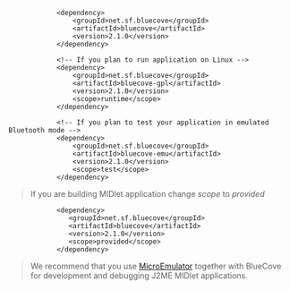 
```
            <dependency>
                <groupId>net.sf.bluecove</groupId>
                <artifactId>bluecove</artifactId>
                <version>2.1.0</version>
            </dependency>

            <!-- If you plan to run application on Linux -->
            <dependency>
                <groupId>net.sf.bluecove</groupId>
                <artifactId>bluecove-gpl</artifactId>
                <version>2.1.0</version>
                <scope>runtime</scope>
            </dependency>

            <!-- If you plan to test your application in emulated Bluetooth mode -->
            <dependency>
                <groupId>net.sf.bluecove</groupId>
                <artifactId>bluecove-emu</artifactId>
                <version>2.1.0</version>
                <scope>test</scope>
            </dependency>            
```


> If you are building MIDlet application change _scope_ to _provided_

```
            <dependency>
               <groupId>net.sf.bluecove</groupId>
               <artifactId>bluecove</artifactId>
               <version>2.1.0</version>
               <scope>provided</scope>
            </dependency>
```

> We recommend that you use [MicroEmulator](http://www.microemu.org/) together with BlueCove for development and debugging J2ME MIDlet applications.